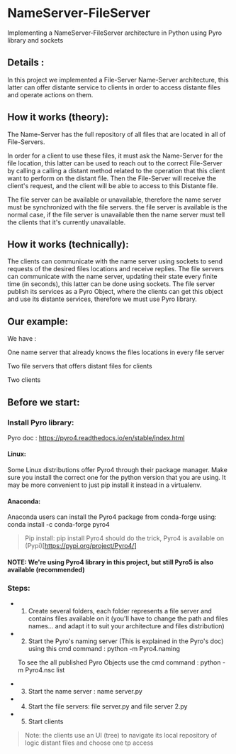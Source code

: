 # NameServer-FileServer
Implementing a NameServer-FileServer architecture in Python using Pyro library and sockets 

## Details :

In this project we implemented a File-Server Name-Server architecture, this latter can offer distante service to clients in order to access distante files and operate actions on them.

## How it works (theory):

The Name-Server has the full repository of all files that are located in all of File-Servers.

In order for a client to use these files, it must ask the Name-Server for the file location, this latter can be used to reach out to the correct File-Server by calling a calling a distant method related to the operation that this client want to perform on the distant file. Then the File-Server will receive the client's request, and the client will be able to access to this Distante file.

The file server can be available or unavailable, therefore the name server must be synchronized with the file servers. the file server is available is the normal case, if the file server is unavailable then the name server must tell the clients that it's currently unavailable.

## How it works (technically):

The clients can communicate with the name server using sockets to send requests of the desired files locations and receive replies. 
The file servers can communicate with the name server, updating their state every finite time (in seconds), this latter can be done using sockets.
The file server publish its services as a Pyro Object, where the clients can get this object and use its distante services, therefore we must use Pyro library.

## Our example:
We have :

One name server that already knows the files locations in every file server

Two file servers that offers distant files for clients

Two clients 

## Before we start:
### Install Pyro library:
Pyro doc : https://pyro4.readthedocs.io/en/stable/index.html
#### Linux:
Some Linux distributions offer Pyro4 through their package manager. Make sure you install the correct one for the python version that you are using. It may be more convenient to just pip install it instead in a virtualenv.
#### Anaconda:
Anaconda users can install the Pyro4 package from conda-forge using: conda install -c conda-forge pyro4
> Pip install: pip install Pyro4 should do the trick, Pyro4 is available on (Pypi)[https://pypi.org/project/Pyro4/]

#### NOTE: We're using Pyro4 library in this project, but still Pyro5 is also available (recommended)

### Steps:
- 1. Create several folders, each folder represents a file server and contains files available on it (you'll have to change the path and files names... and adapt it to suit your architecture and files distribution)
- 2. Start the Pyro's naming server (This is explained in the Pyro's doc) using this cmd command : python -m Pyro4.naming 

  To see the all published Pyro Objects use the cmd command : python -m Pyro4.nsc list  
- 3. Start the name server : name server.py

- 4. Start the file servers: file server.py and file server 2.py

- 5. Start clients
 
> Note: the clients use an UI (tree) to navigate its local repository of logic distant files and choose one tp access



